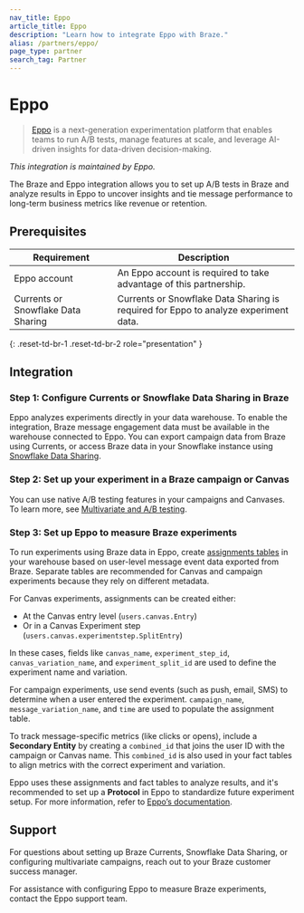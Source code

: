```yaml
---
nav_title: Eppo
article_title: Eppo
description: "Learn how to integrate Eppo with Braze."
alias: /partners/eppo/
page_type: partner
search_tag: Partner
---
```


# Eppo

> [Eppo](https://www.geteppo.com/) is a next-generation experimentation platform that enables teams to run A/B tests, manage features at scale, and leverage AI-driven insights for data-driven decision-making.

*This integration is maintained by Eppo.*

The Braze and Eppo integration allows you to set up A/B tests in Braze and analyze results in Eppo to uncover insights and tie message performance to long-term business metrics like revenue or retention.

## Prerequisites

| Requirement                        | Description                                                                         |
|------------------------------------|-------------------------------------------------------------------------------------|
| Eppo account                       | An Eppo account is required to take advantage of this partnership.                   |
| Currents or Snowflake Data Sharing | Currents or Snowflake Data Sharing is required for Eppo to analyze experiment data. |
{: .reset-td-br-1 .reset-td-br-2 role="presentation" }

## Integration

### Step 1: Configure Currents or Snowflake Data Sharing in Braze

Eppo analyzes experiments directly in your data warehouse. To enable the integration, Braze message engagement data must be available in the warehouse connected to Eppo. You can export campaign data from Braze using Currents, or access Braze data in your Snowflake instance using [Snowflake Data Sharing]({{site.baseurl}}/partners/data_and_analytics/data_warehouses/snowflake).

### Step 2: Set up your experiment in a Braze campaign or Canvas

You can use native A/B testing features in your campaigns and Canvases. To learn more, see [Multivariate and A/B testing](https://www.braze.com/docs/user_guide/engagement_tools/testing/multivariant_testing#what-are-multivariate-and-ab-testing).

### Step 3: Set up Eppo to measure Braze experiments

To run experiments using Braze data in Eppo, create [assignments tables](https://docs.geteppo.com/data-management/definitions/assignment-sql/) in your warehouse based on user-level message event data exported from Braze. Separate tables are recommended for Canvas and campaign experiments because they rely on different metadata.

For Canvas experiments, assignments can be created either:

- At the Canvas entry level (`users.canvas.Entry`)
- Or in a Canvas Experiment step (`users.canvas.experimentstep.SplitEntry`)

In these cases, fields like `canvas_name`, `experiment_step_id`, `canvas_variation_name`, and `experiment_split_id` are used to define the experiment name and variation.

For campaign experiments, use send events (such as push, email, SMS) to determine when a user entered the experiment. `campaign_name`, `message_variation_name`, and `time` are used to populate the assignment table.

To track message-specific metrics (like clicks or opens), include a **Secondary Entity** by creating a `combined_id` that joins the user ID with the campaign or Canvas name. This `combined_id` is also used in your fact tables to align metrics with the correct experiment and variation.

Eppo uses these assignments and fact tables to analyze results, and it's recommended to set up a **Protocol** in Eppo to standardize future experiment setup. For more information, refer to [Eppo’s documentation](https://docs.geteppo.com/guides/marketing/integrating-with-braze/).

## Support

For questions about setting up Braze Currents, Snowflake Data Sharing, or configuring multivariate campaigns, reach out to your Braze customer success manager.

For assistance with configuring Eppo to measure Braze experiments, contact the Eppo support team.
